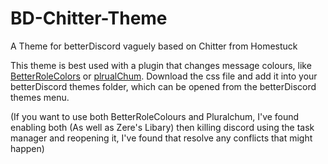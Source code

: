 # BD-Chitter-Theme
A Theme for betterDiscord vaguely based on Chitter from Homestuck

This theme is best used with a plugin that changes message colours, like [BetterRoleColors](https://betterdiscord.app/plugin/BetterRoleColors) or [plrualChum](https://github.com/estroBiologist/pluralchum).
Download the css file and add it into your betterDiscord themes folder, which can be opened from the betterDiscord themes menu.

(If you want to use both BetterRoleColours and Pluralchum, I've found enabling both (As well as Zere's Libary) then killing discord using the task manager and reopening it, I've found that resolve any conflicts that might happen)
